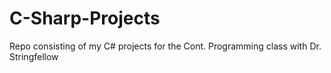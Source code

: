 # C-Sharp-Projects
Repo consisting of my C# projects for the Cont. Programming class with Dr. Stringfellow
